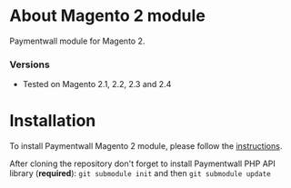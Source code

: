 # About Magento 2 module
Paymentwall module for Magento 2.


### Versions
* Tested on Magento 2.1, 2.2, 2.3 and 2.4

# Installation
To install Paymentwall Magento 2 module, please follow the [instructions](https://docs.paymentwall.com/modules/magento).

After cloning the repository don't forget to install Paymentwall PHP API library (**required**):
`git submodule init` and then `git submodule update`

